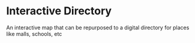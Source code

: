 # Interactive Directory
An interactive map that can be repurposed to a digital directory for places like malls, schools, etc
